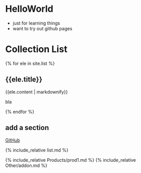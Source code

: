 # HelloWorld

- just for learning things
- want to try out github pages

# Collection List

{% for ele in site.list %}
  <h2>{{ele.title}}</h2>
  {{ele.content | markdownify}}
  <p>bla</p>
{% endfor %}

## add a section

[GitHub](http://github.com)


{% include_relative list.md %}

{% include_relative Products/prod1.md %}
{% include_relative Other/addon.md %}




